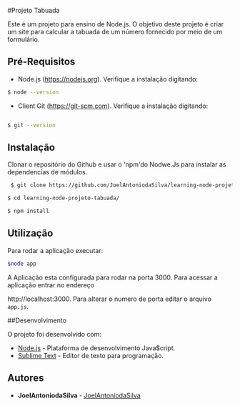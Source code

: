 #Projeto Tabuada

Este é um projeto para ensino de Node.js. O objetivo
deste projeto é criar um site para calcular a tabuada de um número fornecido por meio de um formulário.

## Pré-Requisitos

* Node.js (https://nodejs.org). Verifique a instalação
digitando:
```bash
$ node --version
```

* Client Git (https://git-scm.com). Verifique a instalação digitando:
```bash

$ git --version
```

## Instalação

Clonar o repositório do Github e usar o 'npm'do Nodwe.Js para instalar as dependencias de módulos.

```bash
 $ git clone https://github.com/JoelAntoniodaSilva/learning-node-projeto-tabuada.git

$ cd learning-node-projeto-tabuada/

$ npm install
```
## Utilização

Para rodar a aplicação executar:
``` bash
$node app
```

A Aplicação esta configurada para rodar na porta 3000.
Para acessar a aplicação entrar no endereço

http://localhost:3000. Para alterar o numero de porta editar o arquivo `app.js`.

##Desenvolvimento

O projeto foi desenvolvido com:

* [Node.js](https://nodejs.org) - Plataforma de
desenvolvimento Java$cript.
* [Sublime Text](https://www.sublimetext.com) - Editor
de texto para programação.

## Autores

* **JoelAntoniodaSilva** - [JoelAntoniodaSilva](https://github.com//JoelAntoniodaSilva/)
